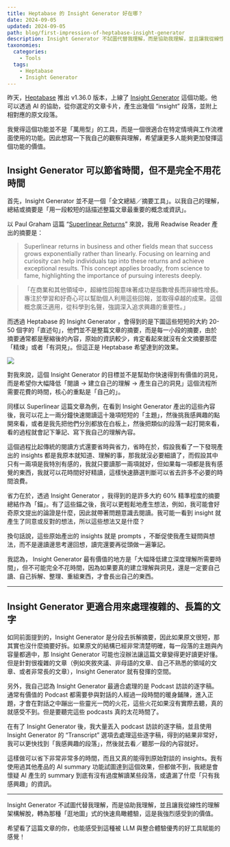 ```yaml
---
title: Heptabase 的 Insight Generator 好在哪？ 
date: 2024-09-05
updated: 2024-09-05
path: blog/first-impression-of-heptabase-insight-generator
description: Insight Generator 不試圖代替我理解，而是協助我理解，並且讓我從線性的理解架構解脫，轉為那種「逛地圖」式的快速鳥瞰體驗，這是我強烈感受到的價值。
taxonomies:
  categories: 
    - Tools
  tags: 
    - Heptabase
    - Insight Generator
---
```


昨天，[Heptabase](https://get.heptabase.com/pinchlime) 推出 v1.36.0 版本，上線了 [Insight Generator](https://www.youtube.com/watch?v=uYGqvEksAz8) 這個功能。他可以透過 AI 的協助，從你選定的文章卡片，產生出幾個 “insight” 段落，並附上相對應的原文段落。

我覺得這個功能並不是「萬用型」的工具，而是一個很適合在特定情境與工作流裡面使用的功能。因此想寫一下我自己的觀察與理解，希望讓更多人能夠更加發揮這個功能的價值。

## Insight Generator 可以節省時間，但不是完全不用花時間

首先，Insight Generator 並不是一個「全文總結／摘要工具」。以我自己的理解，總結或摘要是「用一段較短的話描述整篇文章最重要的概念或資訊」。

以 Paul Graham 這篇 “[Superlinear Returns](https://paulgraham.com/superlinear.html)” 來說，我用 Readwise Reader 產出的摘要是：

> Superlinear returns in business and other fields mean that success grows exponentially rather than linearly. Focusing on learning and curiosity can help individuals tap into these returns and achieve exceptional results. This concept applies broadly, from science to fame, highlighting the importance of pursuing interests deeply.

> 「在商業和其他領域中，超線性回報意味著成功是指數增長而非線性增長。專注於學習和好奇心可以幫助個人利用這些回報，並取得卓越的成果。這個概念廣泛適用，從科學到名聲，強調深入追求興趣的重要性。」

而透過 Heptabase 的 Insight Generator ，會得到的是下圖這些短短的大約 20-50 個字的「直述句」，他們並不是整篇文章的摘要，而是每一小段的摘要，由於摘要通常都是壓縮後的內容，原始的資訊較少，肯定看起來就沒有全文摘要那麼「精煉」或者「有洞見」。但這正是 Heptabase 希望達到的效果。

<a href="https://image-webp.pinchlime.com/CleanShot-2024-09-05-22-26-10_4M35hO.png" data-fancybox>
  <img src="https://image-webp.pinchlime.com/CleanShot-2024-09-05-22-26-10_4M35hO.png" loading="lazy" align="center" />
</a>

對我來說，這個 Insight Generator 的目標並不是幫助你快速得到有價值的洞見，而是希望你大幅降低「閱讀 → 建立自己的理解 → 產生自己的洞見」這個流程所需要花費的時間，核心的重點是「自己的」。

同樣以 Superlinear 這篇文章為例，在看到 Insight Generator 產出的這些內容後，我可以花上一兩分鐘快速閱讀這十幾項短短的「主題」，然後挑我感興趣的點開來看，或者是我先把他們分別都放在白板上，然後把類似的段落一起打開來看，看的過程就會記下筆記、寫下我自己的理解內容。

這個過程比起傳統的閱讀方式還要省時與省力，省時在於，假設我看了一下發現產出的 insights 都是我原本就知道、理解的事，那我就沒必要細讀了，而假設其中只有一兩項是我特別有感的，我就只要讀那一兩項就好，但如果每一項都是我有感覺的東西，我就可以花時間好好精讀，這樣快速篩選判斷可以省去許多不必要的時間浪費。

省力在於，透過 Insight Generator ，我得到的是許多大約 60% 精準程度的摘要總結作為「錨」。有了這些錨之後，我可以更輕鬆地產生想法，例如，我可能會好奇原文提出的論證是什麼，因此就帶著問題意識去閱讀。我可能一看到 insight 就產生了同意或反對的想法，所以這些想法又是什麼？

換句話說，這些原始產出的 insights 就是 prompts ，不斷促使我產生疑問與想法，而不是邊讀邊思考邊回想，讀完還要再從頭做一遍筆記。

我認為， Insight Generator 最有價值的地方是「大幅降低建立深度理解所需要時間」，但不可能完全不花時間，因為如果要真的建立理解與洞見，還是一定要自己讀、自己拆解、整理、重組東西，才會長出自己的東西。

---

## Insight Generator 更適合用來處理複雜的、長篇的文字

如同前面提到的，Insight Generator 是分段去拆解摘要，因此如果原文很短，那其實也沒什麼摘要好拆。如果原文的結構已經非常清楚明確，每一段落的主題與內容量都適中，那 Insight Generator 可能也沒辦法讓這篇文章變得更好讀更好懂。但是針對很複雜的文章（例如夾敘夾議、非母語的文章、自己不熟悉的領域的文章、或者非常長的文章），Insight Generator 就有發揮的空間。

另外，我自己認為 Insight Generator 最適合處理的是 Podcast 訪談的逐字稿。通常有價值的 Podcast 都需要參與對話的人經過一段時間的暖身鋪陳，進入正題，才會在對話之中蹦出一些靈光一閃的火花，這些火花如果沒有實際去聽，真的就感受不到。但是要聽完這些 podcasts 真的太花時間了。

在有了 Insight Generator 後，我大量丟入 podcast 訪談的逐字稿，並且使用 Insight Generator 的 “Transcript” 選項去處理這些逐字稿，得到的結果非常好，我可以更快找到「我感興趣的段落」，然後就去看／聽那一段的內容就好。

這樣做可以省下非常非常多的時間，而且又真的能得到原始對談的 insights。我有使用過其他產品的 AI summary 功能試圖達到這個效果，但都做不到，我總是會懷疑 AI 產生的 summary 到底有沒有過度解讀某些段落，或遺漏了什麼「只有我感興趣」的資訊。

---

Insight Generator 不試圖代替我理解，而是協助我理解，並且讓我從線性的理解架構解脫，轉為那種「逛地圖」式的快速鳥瞰體驗，這是我強烈感受到的價值。

希望看了這篇文章的你，也能感受到這種被 LLM 與整合體驗優秀的好工具賦能的感覺！